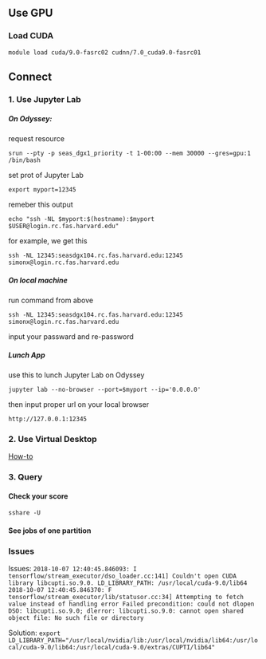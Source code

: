 ## Use GPU
### Load CUDA
`module load cuda/9.0-fasrc02 cudnn/7.0_cuda9.0-fasrc01`

## Connect
### 1. Use Jupyter Lab
##### On Odyssey:

request resource

`srun --pty -p seas_dgx1_priority -t 1-00:00 --mem 30000 --gres=gpu:1 /bin/bash`

set prot of Jupyter Lab

`export myport=12345`

remeber this output

`echo "ssh -NL $myport:$(hostname):$myport $USER@login.rc.fas.harvard.edu"`

for example, we get this

`ssh -NL 12345:seasdgx104.rc.fas.harvard.edu:12345 simonx@login.rc.fas.harvard.edu`

##### On local machine

run command from above

`ssh -NL 12345:seasdgx104.rc.fas.harvard.edu:12345 simonx@login.rc.fas.harvard.edu`

input your passward and re-password


##### Lunch App

use this to lunch Jupyter Lab on Odyssey

`jupyter lab --no-browser --port=$myport --ip='0.0.0.0'`

then input proper url on your local browser 

`http://127.0.0.1:12345`


### 2. Use Virtual Desktop
[How-to](https://www.rc.fas.harvard.edu/resources/documentation/virtual-desktop/)

### 3. Query

#### Check your score
`sshare -U`
#### See jobs of one partition


### Issues

Issues:
`2018-10-07 12:40:45.846093: I tensorflow/stream_executor/dso_loader.cc:141] Couldn't open CUDA library libcupti.so.9.0. LD_LIBRARY_PATH: /usr/local/cuda-9.0/lib64 2018-10-07 12:40:45.846370: F tensorflow/stream_executor/lib/statusor.cc:34] Attempting to fetch value instead of handling error Failed precondition: could not dlopen DSO: libcupti.so.9.0; dlerror: libcupti.so.9.0: cannot open shared object file: No such file or directory`

Solution:
`export LD_LIBRARY_PATH="/usr/local/nvidia/lib:/usr/local/nvidia/lib64:/usr/local/cuda-9.0/lib64:/usr/local/cuda-9.0/extras/CUPTI/lib64"`
